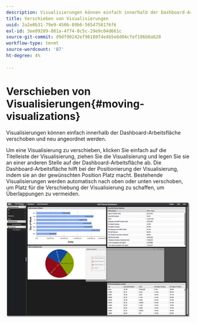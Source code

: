 ```yaml
---
description: Visualisierungen können einfach innerhalb der Dashboard-Arbeitsfläche verschoben und neu angeordnet werden.
title: Verschieben von Visualisierungen
uuid: 2a2e0b31-79e9-450b-89b6-5654758176f6
exl-id: 3ee09209-081a-4f74-8c5c-29e9c04d661c
source-git-commit: d9df90242ef96188f4e4b5e6d04cfef196b0a628
workflow-type: tm+mt
source-wordcount: '87'
ht-degree: 4%

---
```


# Verschieben von Visualisierungen{#moving-visualizations}

Visualisierungen können einfach innerhalb der Dashboard-Arbeitsfläche verschoben und neu angeordnet werden.

Um eine Visualisierung zu verschieben, klicken Sie einfach auf die Titelleiste der Visualisierung, ziehen Sie die Visualisierung und legen Sie sie an einer anderen Stelle auf der Dashboard-Arbeitsfläche ab. Die Dashboard-Arbeitsfläche hilft bei der Positionierung der Visualisierung, indem sie an der gewünschten Position Platz macht. Bestehende Visualisierungen werden automatisch nach oben oder unten verschoben, um Platz für die Verschiebung der Visualisierung zu schaffen, um Überlappungen zu vermeiden.

![](assets/move_visual.png)

